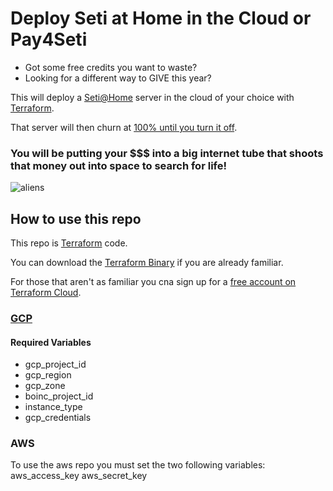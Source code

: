 # Deploy Seti at Home in the Cloud or Pay4Seti

- Got some free credits you want to waste?
- Looking for a different way to GIVE this year?

This will deploy a [Seti@Home](https://setiathome.berkeley.edu/) server in the cloud of your choice with [Terraform](https://www.terraform.io/).

That server will then churn at [100% until you turn it off](https://setiathome.berkeley.edu/top_hosts.php).

### You will be putting your $$$ into a big internet tube that shoots that money out into space to search for life!

![aliens](http://www.mcgilltribune.com/wp-content/uploads/2019/11/ancient-aliens-S12-desktop-2048x1152-copy-1-1000x500.jpg)

## How to use this repo
This repo is [Terraform](https://www.terraform.io/) code. 

You can download the [Terraform Binary](https://www.terraform.io/downloads.html) if you are already familiar.

For those that aren't as familiar you cna sign up for a [free account on Terraform Cloud](https://app.terraform.io/signup/account).

### [GCP](https://console.cloud.google.com/)
#### Required Variables
* gcp_project_id
* gcp_region
* gcp_zone
* boinc_project_id
* instance_type
* gcp_credentials

### AWS

To use the aws repo you must set the two following variables:
aws_access_key
aws_secret_key
